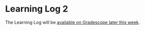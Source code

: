 # Learning Log 2

The Learning Log will be [available on Gradescope later this week](https://www.gradescope.ca/courses/5038).